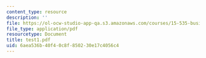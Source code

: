 ```yaml
---
content_type: resource
description: ''
file: https://ol-ocw-studio-app-qa.s3.amazonaws.com/courses/15-535-business-analysis-using-financial-statements-spring-2003/6aea536b40f40c8f850230e17c4056c4_test1.pdf
file_type: application/pdf
resourcetype: Document
title: test1.pdf
uid: 6aea536b-40f4-0c8f-8502-30e17c4056c4
---
```

